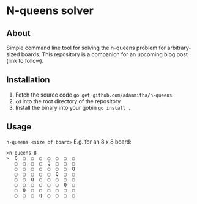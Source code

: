 # N-queens solver

## About
Simple command line tool for solving the n-queens problem for arbitrary-sized boards. This repository is a companion for an upcoming blog post (link to follow).

## Installation
1. Fetch the source code
`go get github.com/adammitha/n-queens`
2. `cd` into the root directory of the repository
3. Install the binary into your gobin
`go install .`

## Usage
`n-queens <size of board>`
E.g. for an 8 x 8 board: 
```
>n-queens 8
>  Q  ▢  ▢  ▢  ▢  ▢  ▢  ▢ 
   ▢  ▢  ▢  ▢  Q  ▢  ▢  ▢ 
   ▢  ▢  ▢  ▢  ▢  ▢  ▢  Q 
   ▢  ▢  ▢  ▢  ▢  Q  ▢  ▢ 
   ▢  ▢  Q  ▢  ▢  ▢  ▢  ▢ 
   ▢  ▢  ▢  ▢  ▢  ▢  Q  ▢ 
   ▢  Q  ▢  ▢  ▢  ▢  ▢  ▢ 
   ▢  ▢  ▢  Q  ▢  ▢  ▢  ▢ 

```
